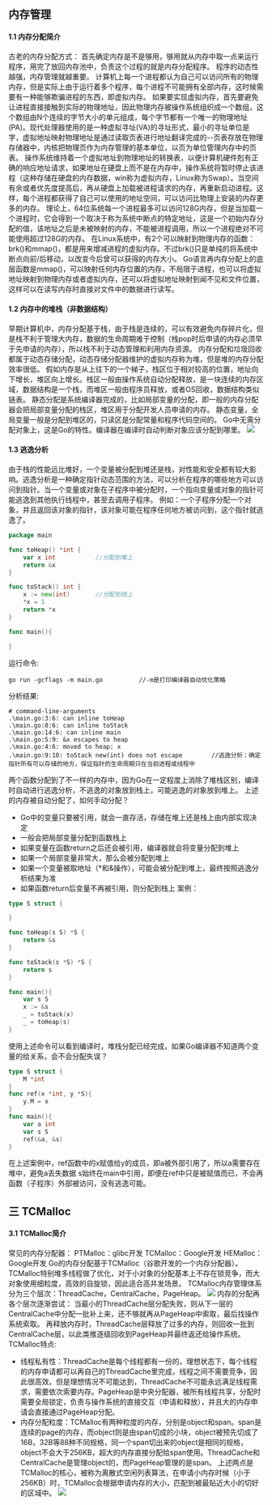 ## 内存管理
#### 1.1 内存分配简介
古老的内存分配方式：
首先确定内存是不是够用，够用就从内存中取一点来运行程序，用完了放回内存池中，负责这个过程的就是内存分配程序。
程序的动态性越强，内存管理就越重要。
计算机上每一个进程都认为自己可以访问所有的物理内存，但是实际上由于运行着多个程序，每个进程不可能拥有全部内存，这时候需要有一种能够欺骗进程的东西，即虚拟内存。
如果要实现虚拟内存，首先要避免让进程直接接触到实际的物理地址，因此物理内存被操作系统组织成一个数组，这个数组由N个连续的字节大小的单元组成，每个字节都有一个唯一的物理地址(PA)。现代处理器使用的是一种虚拟寻址(VA)的寻址形式，最小的寻址单位是字，虚拟地址映射物理地址是通过读取页表进行地址翻译完成的--页表存放在物理存储器中，内核把物理页作为内存管理的基本单位，以页为单位管理内存中的页表。
操作系统维持着一个虚拟地址到物理地址的转换表，以便计算机硬件剋有正确的响应地址请求，如果地址在硬盘上而不是在内存中，操作系统将暂时停止该进程（这种存储在硬盘的内存数据，win称为虚拟内存，Linux称为Swap）。当空间有余或者优先度提高后，再从硬盘上加载被进程请求的内存，再重新启动进程。这样，每个进程都获得了自己可以使用的地址空间，可以访问比物理上安装的内存更多的内存。
理论上，64位系统每一个进程最多可以访问128G内存，但是当加载一个进程时，它会得到一个取决于称为系统中断点的特定地址，这是一个初始内存分配的值，该地址之后是未被映射的内存，不能被进程调用，所以一个进程绝对不可能使用超过128G的内存。
在Linux系统中，有2个可以映射到物理内存的函数：brk()和mmap()，都是用来增减进程的虚拟内存。不过brk()只是单纯的将系统中断点向前/后移动，以改变今后曾可以获得的内存大小。
Go语言再内存分配上的底层函数是mmap()，可以映射任何内存位置的内存，不局限于进程，也可以将虚拟地址映射到物理内存或者虚拟内存，还可以将虚拟地址映射到闻不见和文件位置，这样可以在读写内存时直接对文件中的数据进行读写。
#### 1.2 内存中的堆栈（非数据结构）
早期计算机中，内存分配基于栈，由于栈是连续的，可以有效避免内存碎片化，但是栈不利于管理大内存，数据的生命周期难于控制（栈pop时后申请的内存必须早于先申请的内存），所以栈不利于动态管理和利用内存资源。
内存分配和垃圾回收都属于动态存储分配，动态存储分配器维护的虚拟内存称为堆，但是堆的内存分配效率很低。
假如内存是从上往下的一个梯子，栈区位于相对较高的位置，地址向下增长，堆区向上增长。栈区一般由操作系统自动分配释放，是一块连续的内存区域，数据结构是一个栈，而堆区一般由程序员释放，或者OS回收，数据结构类似链表。
静态分配是系统编译器完成的，比如局部变量的分配，即一般的内存分配器会把局部变量分配的栈区，堆区用于分配开发人员申请的内存。
静态变量，全局变量一般是分配到堆区的，只读区是分配常量和程序代码空间的。
Go中无需分配对象上，这是Go的特性。编译器在编译时自动判断对象应该分配到哪里。
![](/images/Golang/内存-01.png)
#### 1.3 逃逸分析
由于栈的性能远比堆好，一个变量被分配到堆还是栈，对性能和安全都有较大影响。逃逸分析是一种确定指针动态范围的方法，可以分析在程序的哪些地方可以访问到指针。当一个变量或对象在子程序中被分配时，一个指向变量或对象的指针可能逃逸到其他执行线程中，甚至去调用子程序。
例如：一个子程序分配一个对象，并且返回该对象的指针，该对象可能在程序任何地方被访问到，这个指针就逃逸了。
```Go
package main

func toHeap() *int {
	var x int           //分配到堆上
	return &x
}

func toStack() int {
	x := new(int)       //分配到栈上
	*x = 1
	return *x
}

func main(){

}
```
运行命令:
```
go run -gcflags -m main.go          //-m是打印编译器自动优化策略
```
分析结果:
```
# command-line-arguments
.\main.go:3:6: can inline toHeap
.\main.go:8:6: can inline toStack
.\main.go:14:6: can inline main
.\main.go:5:9: &x escapes to heap
.\main.go:4:6: moved to heap: x
.\main.go:9:10: toStack new(int) does not escape        //逃逸分析：确定指针所有可以存储的地方，保证指针的生命周期只在当前进程或线程中
```
两个函数分配到了不一样的内存中，因为Go在一定程度上消除了堆栈区别，编译时自动进行逃逸分析，不逃逸的对象放到栈上，可能逃逸的对象放到堆上。
上述的内存被自动分配了，如何手动分配？
- Go中的变量只要被引用，就会一直存活，存储在堆上还是栈上由内部实现决定
- 一般会把局部变量分配到函数栈上
- 如果变量在函数return之后还会被引用，编译器就会将变量分配到堆上
- 如果一个局部变量非常大，那么会被分配到堆上
- 如果一个变量被取地址（*和&操作），可能会被分配到堆上，最终按照逃逸分析结果为准
- 如果函数return后变量不再被引用，则分配到栈上
案例：
```Go
type S struct {

}

func toHeap(s S) *S {
	return &s
}

func toStack(s *S) *S {
	return s
}

func main(){
	var s S
	x := &s
	_ = toStack(x)
	_ = toHeap(s)
}
```
使用上述命令可以看到编译时，堆栈分配已经完成，如果Go编译器不知道两个变量的给关系，会不会分配失误？
```Go
type S struct {
	M *int
}
func ref(x *int, y *S){
	y.M = x
}
func main(){
	var a int
	var s S
	ref(&a, &s)
}

```
在上述案例中，ref函数中的x赋值给y的成员，即a被外部引用了，所以a需要存在堆中，避免a丢失数据
s始终在main中引用，即便在ref中只是被赋值而已，不会再函数（子程序）外部被访问，没有逃逸可能。
## 三 TCMalloc
#### 3.1 TCMalloc简介
常见的内存分配器：
PTMalloc：glibc开发
TCMalloc：Google开发
HEMalloc：Google开发
Go的内存分配基于TCMalloc（谷歌开发的一个内存分配器）。
TCMalloc特别堆多线程做了优化，对于小对象的分配基本上不存在锁竞争，而大对象使用细粒度，高效的自旋锁，因此适合高并发场景。
TCMalloc内存管理体系分为三个层次：ThreadCache，CentralCache，PageHeap。
![](/images/Golang/内存-02.png)
内存的分配再各个层次逐渐尝试：
当最小的ThreadCache层分配失败，则从下一层的CentralCache中分配一批补上来，还不够就再从PageHeap中索取，最后找操作系统索取。
再释放内存时，ThreadCache层释放了过多的内存，则回收一批到CentralCache层，以此类推逐级回收到PageHeap并最终返还给操作系统。
TCMalloc特点:
- 线程私有性：ThreadCache是每个线程都有一份的，理想状态下，每个线程的内存申请都可以再自己的ThreadCache里完成，线程之间不需要竞争，因此很高效。但是理想情况不可能达到，ThreadCache不可能永远满足线程需求，需要依次索要内存。PageHeap是中央分配器，被所有线程共享，分配时需要全局锁定，负责与操作系统的直接交互（申请和释放），并且大的内存申请会直接通过PageHeap分配。
- 内存分配粒度：TCMalloc有两种粒度的内存，分别是object和span。span是连续的page的内存，而object则是由span切成的小块，object被预先切成了16B，32B等88种不同规格，同一个span切出来的object是相同的规格，object不会大于256KB，超大的内存直接分配给span使用。ThreadCache和CentralCache是管理object的，而PageHeap管理的是span。
上述两点是TCMalloc的核心，被称为离散式空闲列表算法，在申请小内存时候（小于256KB）时，TCMalloc会根据申请内存的大小，匹配到被最贴近大小的切好的区域中。
![](/images/Golang/内存-03.png)